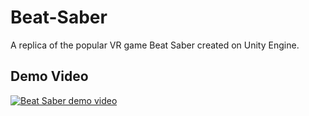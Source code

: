 # Beat-Saber<br>
A replica of the popular VR game Beat Saber created on Unity Engine.<br>
## Demo Video<br>
[![Beat Saber demo video](https://img.youtube.com/vi/T_6ECiDot4w/0.jpg)](https://youtu.be/T_6ECiDot4w)
